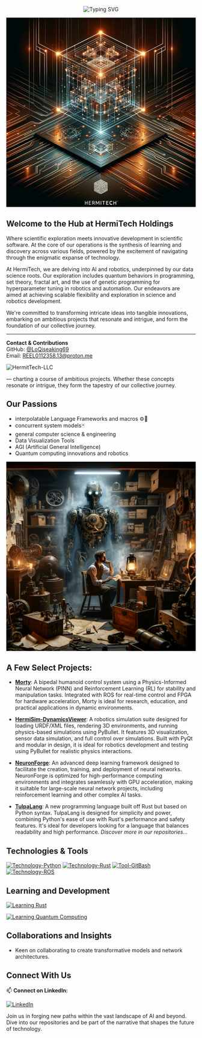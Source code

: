 <p align="center">
  <img src="https://readme-typing-svg.demolab.com?font=Georgia&size=28&duration=2000&pause=500&color=00FF00&background=00000000&width=435&height=100&multiline=true&lines=Welcome+to+HermiTech-Holdings;Hub+of+Technological+Exploration!&textShadow=2px+2px+2px+#000000" alt="Typing SVG" />
</p>

<p align="center">
  <img src="https://github.com/HermiTech-LLC/.github/blob/main/IMG_7656.PNG?raw=true"alt="HermitTech Innovations">
</p>

## Welcome to the Hub at **HermiTech Holdings**

 Where scientific exploration meets innovative development in scientific software. At the core of our operations is the synthesis of learning and discovery across various fields, powered by the excitement of navigating through the enigmatic expanse of technology.

At HermiTech, we are delving into AI and robotics, underpinned by our data science roots. Our exploration includes quantum behaviors in programming, set theory, fractal art, and the use of genetic programming for hyperparameter tuning in robotics and automation. Our endeavors are aimed at achieving scalable flexibility and exploration in science and robotics development.

We're committed to transforming intricate ideas into tangible innovations, embarking on ambitious projects that resonate and intrigue, and form the foundation of our collective journey.

---

**Contact & Contributions**  
GitHub: [@LoQiseaking69](https://github.com/LoQiseaking69)  
Email: [REEL0112358.13@proton.me](mailto:REEL0112358.13@proton.me)
<p align="left"> <img src="https://komarev.com/ghpvc/?username=HermitTech-LLC&label=Visitors&color=blueviolet&style=flat-square" alt="HermitTech-LLC" /> </p>
— charting a course of ambitious projects. Whether these concepts resonate or intrigue, they form the tapestry of our collective journey.

## Our Passions
- interpolatable Language Frameworks and macros ⚙️🐍
- concurrent system models🃏
- general computer science & engineering
- Data Visualization Tools
- AGI (Artificial General Intelligence)
- Quantum computing innovations and robotics

<p align="center">
  <img src="https://github.com/LoQiseaking69/SM2/blob/main/Sm2.png" alt="Seph's BIOME - HermitTech">
</p>


## A Few Select Projects:

- **[Morty](https://github.com/HermiTech-LLC/Morty)**: A bipedal humanoid control system using a Physics-Informed Neural Network (PINN) and Reinforcement Learning (RL) for stability and manipulation tasks. Integrated with ROS for real-time control and FPGA for hardware acceleration, Morty is ideal for research, education, and practical applications in dynamic environments.


- **[HermiSim-DynamicsViewer](https://github.com/HermiTech-LLC/HermiSim-DynamicsViewer)**: A robotics simulation suite designed for loading URDF/XML files, rendering 3D environments, and running physics-based simulations using PyBullet. It features 3D visualization, sensor data simulation, and full control over simulations. Built with PyQt and modular in design, it is ideal for robotics development and testing using PyBullet for realistic physics interactions.

- **[NeuronForge](https://github.com/HermiTech-LLC/NeuronForge)**: An advanced deep learning framework designed to facilitate the creation, training, and deployment of neural networks. NeuronForge is optimized for high-performance computing environments and integrates seamlessly with GPU acceleration, making it suitable for large-scale neural network projects, including reinforcement learning and other complex AI tasks.

- **[TulpaLang](https://github.com/HermiTech-LLC/TulpaLang)**: A new programming language built off Rust but based on Python syntax. TulpaLang is designed for simplicity and power, combining Python's ease of use with Rust's performance and safety features. It's ideal for developers looking for a language that balances readability and high performance.
*Discover more in our repositories...*

## Technologies & Tools

[![Technology-Python](https://img.shields.io/badge/Technology-Python-green?style=for-the-badge&logo=python)](https://www.python.org)
[![Technology-Rust](https://img.shields.io/badge/Technology-Rust-blue?style=for-the-badge&logo=rust)](https://www.rust-lang.org)
[![Tool-GitBash](https://img.shields.io/badge/Tool-GitBash-black?style=for-the-badge&logo=git)](https://gitforwindows.org/)
[![Technology-ROS](https://img.shields.io/badge/Technology-ROS-red?style=for-the-badge&logo=ros)](https://www.ros.org/)
<!-- More badges as per your tech stack -->

## Learning and Development
[![Learning Rust](https://img.shields.io/badge/Learning-Rust-orange?style=for-the-badge&logo=rust)](https://www.rust-lang.org/learn)

[![Learning Quantum Computing](https://img.shields.io/badge/Learning-QuantumComputing-purple?style=for-the-badge&logo=quantum)](https://github.com/Qiskit)

<!-- More badges for learning goals -->

## Collaborations and Insights 
- Keen on collaborating to create transformative models and network architectures.


## Connect With Us
📫 **Connect on LinkedIn:**

[![LinkedIn](https://img.shields.io/badge/LinkedIn-HermiTech%20LLC-blue?style=for-the-badge&logo=linkedin)](https://github.com/HermiTech-LLC/.github/blob/main/IMG_7664.jpeg)

Join us in forging new paths within the vast landscape of AI and beyond. Dive into our repositories and be part of the narrative that shapes the future of technology.
